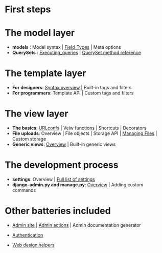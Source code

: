 

# First steps

# The model layer
* **models** : Model syntax | [Field_Types](https://github.com/sally225/mywiki/blob/master/django_doc/The%20model%20layer/Field_Types.md) | Meta options
* **QuerySets** : [Executing_queries](https://github.com/sally225/mywiki/blob/master/django_doc/The%20model%20layer/Executing_queries.md) | [QuerySet method reference](https://github.com/sally225/mywiki/blob/master/django_doc/The%20model%20layer/QuerySet_method_reference.md)

# The template layer
* **For designers**: [Syntax overview](https://github.com/sally225/mywiki/tree/master/django_doc/The%20template%20layer) | Built-in tags and filters
* **For programmers**: Template API | Custom tags and filters

# The view layer
* **The basics**: [URLconfs](https://github.com/sally225/mywiki/blob/master/django_doc/urlconfs.md) | Veiw functions | Shortcuts | Decorators
* **File uploads**: Overview | File objects | Storage API | [Managing Files](https://github.com/sally225/mywiki/blob/master/django_doc/topics/files.md) | Custom storage
* **Generic views**: [Overview](https://github.com/sally225/mywiki/blob/master/django_doc/The%20view%20layer/Generic_views-Overview.md) | Built-in generic views

# The development process
* **settings**: Overview | [Full list of settings](https://github.com/sally225/mywiki/blob/master/django_doc/Settings.md)
* **django-admin.py and manage.py**: [Overview](https://github.com/sally225/mywiki/blob/master/django_doc/ref/django-admin.py_and_manage.py.md) | Adding custom commands

# Other batteries included
* [Admin site](https://github.com/sally225/mywiki/blob/master/django_doc/The_Django_admin_site.md) | [Admin actions](https://github.com/sally225/mywiki/blob/master/django_doc/Admin_actions.md) | Admin documentation generator
* [Authentication](https://github.com/sally225/mywiki/blob/master/django_doc/User_authentication_in_Django.md)

* [Web design helpers](https://github.com/sally225/mywiki/blob/master/django_doc/ref/controb/webdesign.md)
